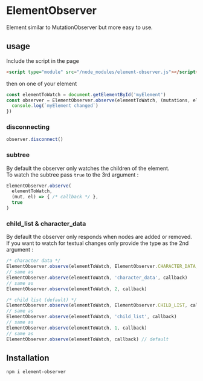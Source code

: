 # ElementObserver

Element similar to MutationObserver but more easy to use.

## usage

Include the script in the page

```html
<script type="module" src="/node_modules/element-observer.js"></script>
```

then on one of your element

```javascript
const elementToWatch = document.getElementById('myElement')
const observer = ElementObserver.observe(elementToWatch, (mutations, element) => {
  console.log(`myElement changed`)
})
```

### disconnecting
```javascript
observer.disconnect()
```

### subtree

By default the observer only watches the children of the element.  
To watch the subtree pass `true` to the 3rd argument :

```javascript
ElementObserver.observe(
  elementToWatch,
  (mut, el) => { /* callback */ },
  true
)
```

### child_list & character_data

By default the observer only responds when nodes are added or removed.  
If you want to watch for textual changes only provide the type as the 2nd argument :

```javascript
/* character data */
ElementObserver.observe(elementToWatch, ElementObserver.CHARACTER_DATA, callback)
// same as
ElementObserver.observe(elementToWatch, 'character_data', callback)
// same as
ElementObserver.observe(elementToWatch, 2, callback)

/* child list (default) */
ElementObserver.observe(elementToWatch, ElementObserver.CHILD_LIST, callback)
// same as
ElementObserver.observe(elementToWatch, 'child_list', callback)
// same as
ElementObserver.observe(elementToWatch, 1, callback)
// same as
ElementObserver.observe(elementToWatch, callback) // default
```

## Installation

```npm i element-observer```